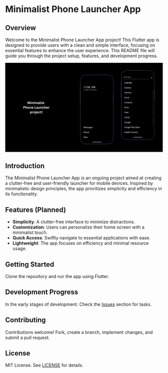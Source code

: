 # Minimalist Phone Launcher App

## Overview

Welcome to the Minimalist Phone Launcher App project! This Flutter app is designed to provide users with a clean and simple interface, focusing on essential features to enhance the user experience. This README file will guide you through the project setup, features, and development progress.

![Minimalist Phone Launcher Cover](/preview/cover.png)

## Introduction

The Minimalist Phone Launcher App is an ongoing project aimed at creating a clutter-free and user-friendly launcher for mobile devices. Inspired by minimalistic design principles, the app prioritizes simplicity and efficiency in its functionality.

## Features (Planned)

- **Simplicity**: A clutter-free interface to minimize distractions.
- **Customization**: Users can personalize their home screen with a minimalist touch.
- **Quick Access**: Swiftly navigate to essential applications with ease.
- **Lightweight**: The app focuses on efficiency and minimal resource usage.

## Getting Started

Clone the repository and run the app using Flutter.

## Development Progress

In the early stages of development. Check the [Issues](https://github.com/Itz-Shubham/flutter_minimalist_phone_launcher/issues) section for tasks.

## Contributing

Contributions welcome! Fork, create a branch, implement changes, and submit a pull request.

## License

MIT License. See [LICENSE](LICENSE) for details.
